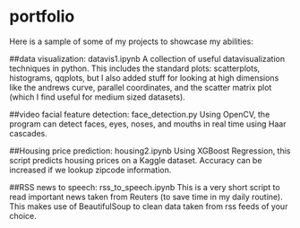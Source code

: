# portfolio
Here is a sample of some of my projects to showcase my abilities:

##data visualization: datavis1.ipynb
A collection of useful datavisualization techniques in python. This includes the standard plots: scatterplots, histograms, qqplots, but I also added stuff for looking at high dimensions like the andrews curve, parallel coordinates, and the scatter matrix plot (which I find useful for medium sized datasets).

##video facial feature detection: face_detection.py
Using OpenCV, the program can detect faces, eyes, noses, and mouths in real time using Haar cascades.

##Housing price prediction: housing2.ipynb
Using XGBoost Regression, this script predicts housing prices on a Kaggle dataset. Accuracy can be increased if we lookup zipcode information.

##RSS news to speech: rss_to_speech.ipynb
This is a very short script to read important news taken from Reuters (to save time in my daily routine). This makes use of BeautifulSoup to clean data taken from rss feeds of your choice.


